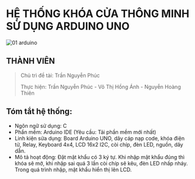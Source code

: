 # HỆ THỐNG KHÓA CỬA THÔNG MINH SỬ DỤNG ARDUINO UNO
![01 arduino](https://github.com/TNPhuc/Arduino---Khoa-cua-thong-minh/assets/129770196/3e0502b5-82b4-4407-a758-77f531f7bac6)
## THÀNH VIÊN 


> Chủ trì đề tài: Trần Nguyễn Phúc
> 
> Thực hiện: Trần Nguyễn Phúc - Võ Thị Hồng Ánh - Nguyễn Hoàng Thiên

## Tóm tắt hệ thống:
+ Ngôn ngữ sử dụng: C
+ Phần mềm: Arduino IDE (Yêu cầu: Tải phần mềm mới nhất)
+ Linh kiện sửa dụng: Board Arduino UNO, dây cáp nạp code, khóa điện tử, Relay, Keyboard 4x4, LCD 16x2 I2C, còi chíp, đèn LED, nguồn, dây dẫn.
+ Mô tả hoạt động: Đặt mật khẩu có 3 ký tự. Khi nhập mật khẩu đúng thì khóa sẽ mở, khi nhập sai quá 3 lần còi chíp sẽ kêu, đèn LED nhấp nháy. Trong quá trình nhập, mật khẩu hiển thị lên LCD.
